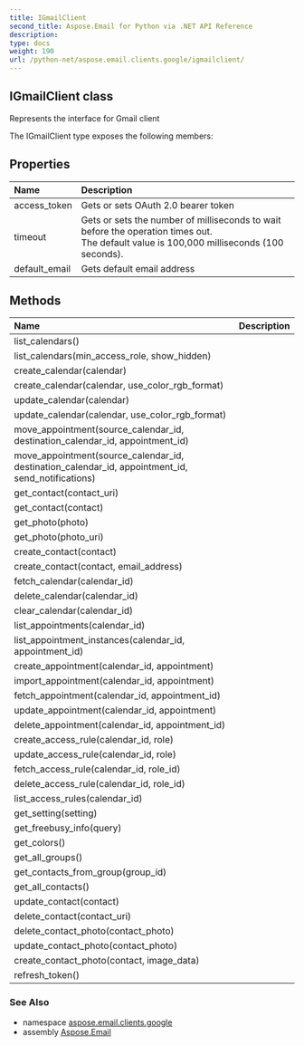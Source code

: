 ```yaml
---
title: IGmailClient
second_title: Aspose.Email for Python via .NET API Reference
description: 
type: docs
weight: 190
url: /python-net/aspose.email.clients.google/igmailclient/
---
```


## IGmailClient class

Represents the interface for Gmail client

The IGmailClient type exposes the following members:
## Properties
| Name | Description |
| :- | :- |
|access_token|Gets or sets OAuth 2.0 bearer token|
|timeout|Gets or sets the number of milliseconds to wait before the operation times out.<br/>            The default value is 100,000 milliseconds (100 seconds).|
|default_email|Gets default email address|
## Methods
| Name | Description |
| :- | :- |
|list_calendars()|  |
|list_calendars(min_access_role, show_hidden)|  |
|create_calendar(calendar)|  |
|create_calendar(calendar, use_color_rgb_format)|  |
|update_calendar(calendar)|  |
|update_calendar(calendar, use_color_rgb_format)|  |
|move_appointment(source_calendar_id, destination_calendar_id, appointment_id)|  |
|move_appointment(source_calendar_id, destination_calendar_id, appointment_id, send_notifications)|  |
|get_contact(contact_uri)|  |
|get_contact(contact)|  |
|get_photo(photo)|  |
|get_photo(photo_uri)|  |
|create_contact(contact)|  |
|create_contact(contact, email_address)|  |
|fetch_calendar(calendar_id)|  |
|delete_calendar(calendar_id)|  |
|clear_calendar(calendar_id)|  |
|list_appointments(calendar_id)|  |
|list_appointment_instances(calendar_id, appointment_id)|  |
|create_appointment(calendar_id, appointment)|  |
|import_appointment(calendar_id, appointment)|  |
|fetch_appointment(calendar_id, appointment_id)|  |
|update_appointment(calendar_id, appointment)|  |
|delete_appointment(calendar_id, appointment_id)|  |
|create_access_rule(calendar_id, role)|  |
|update_access_rule(calendar_id, role)|  |
|fetch_access_rule(calendar_id, role_id)|  |
|delete_access_rule(calendar_id, role_id)|  |
|list_access_rules(calendar_id)|  |
|get_setting(setting)|  |
|get_freebusy_info(query)|  |
|get_colors()|  |
|get_all_groups()|  |
|get_contacts_from_group(group_id)|  |
|get_all_contacts()|  |
|update_contact(contact)|  |
|delete_contact(contact_uri)|  |
|delete_contact_photo(contact_photo)|  |
|update_contact_photo(contact_photo)|  |
|create_contact_photo(contact, image_data)|  |
|refresh_token()|  |

### See Also

* namespace [aspose.email.clients.google](/email/python-net/aspose.email.clients.google/)
* assembly [Aspose.Email](/email/python-net/)


